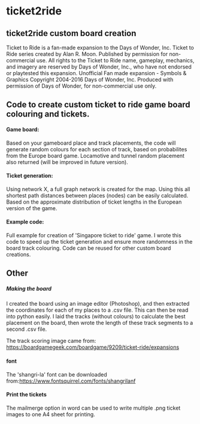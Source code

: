 # ticket2ride

## ticket2ride custom board creation
Ticket to Ride is a fan-made expansion to the Days of Wonder, Inc. Ticket to Ride series created by Alan R. Moon. 
Published by permission for non-commercial use. All rights to the Ticket to Ride name, gameplay, mechanics, and imagery are reserved by Days of Wonder, Inc., who have not endorsed or playtested this expansion.
Unofficial Fan made expansion - Symbols & Graphics Copyright 2004-2016 Days of Wonder, Inc. Produced with permission of Days of Wonder, for non-commercial use only.

## Code to create custom ticket to ride game board colouring and tickets.

#### Game board:
Based on your gameboard place and track placements, the code will generate random colours for each section of track, based on probabilites from the Europe board game. Locamotive and tunnel random placement also returned (will be improved in future version).

#### Ticket generation:
Using network X, a full graph network is created for the map. Using this all shortest path distances between places (nodes) can be easily calculated. Based on the approximate distribution of ticket lengths in the European version of the game.

#### Example code:
Full example for creation of 'Singapore ticket to ride' game. I wrote this code to speed up the ticket generation and ensure more randomness in the board track colouring. Code can be reused for other custom board creations.

## Other
##### Making the board

I created the board using an image editor (Photoshop), and then extracted the coordinates for each of my places to a .csv file. This can then be read into python easily.
I laid the tracks (without colours) to calculate the best placement on the board, then wrote the length of these track segments to a second .csv file.

The track scoring image came from: https://boardgamegeek.com/boardgame/9209/ticket-ride/expansions

#### font
The 'shangri-la' font can be downloaded from:https://www.fontsquirrel.com/fonts/shangrilanf

#### Print the tickets
The mailmerge option in word can be used to write multiple .png ticket images to one A4 sheet for printing. 
